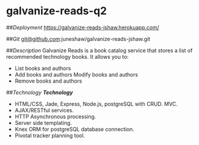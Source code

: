 # galvanize-reads-q2

##_Deployment_
https://galvanize-reads-jshaw.herokuapp.com/

##_Git_
git@github.com:juneshaw/galvanize-reads-jshaw.git

##_Description_
Galvanize Reads is a book catalog service that stores a list of recommended technology books. It allows you to:
* List books and authors
* Add books and authors
Modify books and authors
* Remove books and authors

##_Technology_
**_Technology_**
* HTML/CSS, Jade, Express, Node.js, postgreSQL with CRUD.
MVC.
* AJAX/RESTful services.
* HTTP Asynchronous processing.
* Server side templating.
* Knex ORM for postgreSQL database connection.
* Pivotal tracker planning tool.
